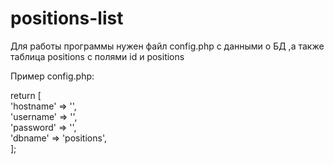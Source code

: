 # positions-list

 Для работы программы нужен файл config.php с данными о БД ,а также таблица positions с полями id и positions <br>
 
 Пример config.php: <br>

<?php <br>
return [<br>
    'hostname' => '',<br>
    'username' => '',<br>
    'password' => '',<br>
    'dbname' => 'positions',<br>
];

